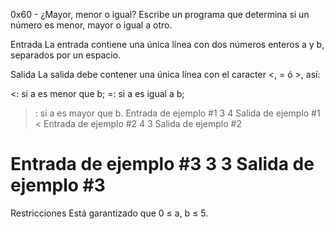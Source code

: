 0x60 - ¿Mayor, menor o igual?
Escribe un programa que determina si un número es menor, mayor o igual a otro.

Entrada
La entrada contiene una única línea con dos números enteros a y b, separados por un espacio.

Salida
La salida debe contener una única línea con el caracter <, = ó >, así:

<: si a es menor que b;
=: si a es igual a b;
>: si a es mayor que b.
Entrada de ejemplo #1
3 4
Salida de ejemplo #1
<
Entrada de ejemplo #2
4 3
Salida de ejemplo #2
>
Entrada de ejemplo #3
3 3
Salida de ejemplo #3
=
Restricciones
Está garantizado que 0 ≤ a, b ≤ 5.
